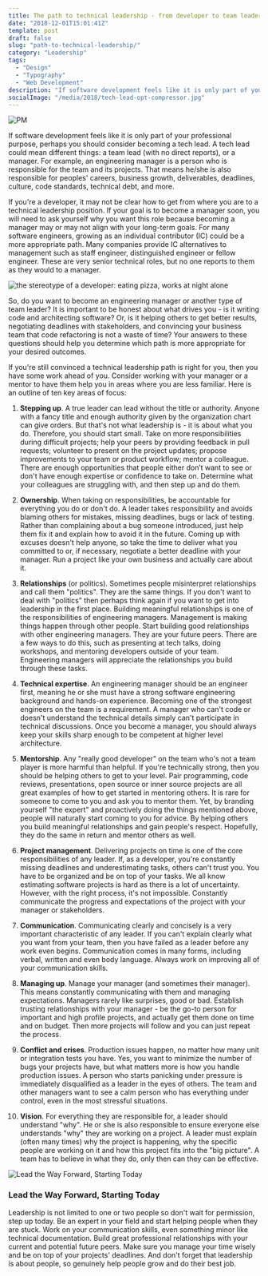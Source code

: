 ```yaml
---
title: The path to technical leadership - from developer to team leader
date: "2018-12-01T15:01:41Z"
template: post
draft: false
slug: "path-to-technical-leadership/"
category: "Leadership"
tags:
  - "Design"
  - "Typography"
  - "Web Development"
description: "If software development feels like it is only part of your professional purpose, perhaps you should consider becoming a tech lead. A tech lead could mean different things: a team lead (with no direct reports), or a manager. For example, an engineering manager is a person who is responsible for the team and its projects. That means he/she is also responsible for peoples' careers, business growth, deliverables, deadlines, culture, code standards, technical debt, and more."
socialImage: "/media/2018/tech-lead-opt-compressor.jpg"
---
```


![PM](/media/2018/tech-lead-opt-compressor.jpg)

If software development feels like it is only part of your professional purpose, perhaps you should consider becoming a tech lead. A tech lead could mean different things: a team lead (with no direct reports), or a manager. For example, an engineering manager is a person who is responsible for the team and its projects. That means he/she is also responsible for peoples' careers, business growth, deliverables, deadlines, culture, code standards, technical debt, and more.

If you're a developer, it may not be clear how to get from where you are to a technical leadership position. If your goal is to become a manager soon, you will need to ask yourself why you want this role because becoming a manager may or may not align with your long-term goals. For many software engineers, growing as an individual contributor (IC) could be a more appropriate path. Many companies provide IC alternatives to management such as staff engineer, distinguished engineer or fellow engineer. These are very senior technical roles, but no one reports to them as they would to a manager.

![the stereotype of a developer: eating pizza, works at night alone](/media/2018/pizza-geek-compressor.jpg)

So, do you want to become an engineering manager or another type of team leader? It is important to be honest about what drives you - is it writing code and architecting software? Or, is it helping others to get better results, negotiating deadlines with stakeholders, and convincing your business team that code refactoring is not a waste of time? Your answers to these questions should help you determine which path is more appropriate for your desired outcomes.

If you're still convinced a technical leadership path is right for you, then you have some work ahead of you. Consider working with your manager or a mentor to have them help you in areas where you are less familiar. Here is an outline of ten key areas of focus:

1. **Stepping up**. A true leader can lead without the title or authority. Anyone with a fancy title and enough authority given by the organization chart can give orders. But that's not what leadership is - it is about what you do. Therefore, you should start small. Take on more responsibilities during difficult projects; help your peers by providing feedback in pull requests; volunteer to present on the project updates; propose improvements to your team or product workflow; mentor a colleague. There are enough opportunities that people either don’t want to see or don't have enough expertise or confidence to take on. Determine what your colleagues are struggling with, and then step up and do them.

2. **Ownership**. When taking on responsibilities, be accountable for everything you do or don't do. A leader takes responsibility and avoids blaming others for mistakes, missing deadlines, bugs or lack of testing. Rather than complaining about a bug someone introduced, just help them fix it and explain how to avoid it in the future. Coming up with excuses doesn't help anyone, so take the time to deliver what you committed to or, if necessary, negotiate a better deadline with your manager. Run a project like your own business and actually care about it.

3. **Relationships** (or politics). Sometimes people misinterpret relationships and call them "politics". They are the same things. If you don't want to deal with "politics" then perhaps think again if you want to get into leadership in the first place. Building meaningful relationships is one of the responsibilities of engineering managers. Management is making things happen through other people. Start building good relationships with other engineering managers. They are your future peers. There are a few ways to do this, such as presenting at tech talks, doing workshops, and mentoring developers outside of your team. Engineering managers will appreciate the relationships you build through these tasks.

4. **Technical expertise**. An engineering manager should be an engineer first, meaning he or she must have a strong software engineering background and hands-on experience. Becoming one of the strongest engineers on the team is a requirement. A manager who can't code or doesn't understand the technical details simply can't participate in technical discussions. Once you become a manager, you should always keep your skills sharp enough to be competent at higher level architecture.

5. **Mentorship**. Any "really good developer" on the team who's not a team player is more harmful than helpful. If you're technically strong, then you should be helping others to get to your level. Pair programming, code reviews, presentations, open source or inner source projects are all great examples of how to get started in mentoring others. It is rare for someone to come to you and ask you to mentor them. Yet, by branding yourself "the expert" and proactively doing the things mentioned above, people will naturally start coming to you for advice. By helping others you build meaningful relationships and gain people's respect. Hopefully, they do the same in return and mentor others as well.

6. **Project management**. Delivering projects on time is one of the core responsibilities of any leader. If, as a developer, you're constantly missing deadlines and underestimating tasks, others can't trust you. You have to be organized and be on top of your tasks. We all know estimating software projects is hard as there is a lot of uncertainty. However, with the right process, it's not impossible. Constantly communicate the progress and expectations of the project with your manager or stakeholders.

7. **Communication**. Communicating clearly and concisely is a very important characteristic of any leader. If you can't explain clearly what you want from your team, then you have failed as a leader before any work even begins. Communication comes in many forms, including verbal, written and even body language. Always work on improving all of your communication skills.

8. **Managing up**. Manage your manager (and sometimes their manager). This means constantly communicating with them and managing expectations. Managers rarely like surprises, good or bad. Establish trusting relationships with your manager - be the go-to person for important and high profile projects, and actually get them done on time and on budget. Then more projects will follow and you can just repeat the process.

9. **Conflict and crises**. Production issues happen, no matter how many unit or integration tests you have. Yes, you want to minimize the number of bugs your projects have, but what matters more is how you handle production issues. A person who starts panicking under pressure is immediately disqualified as a leader in the eyes of others. The team and other managers want to see a calm person who has everything under control, even in the most stressful situations.

10. **Vision**. For everything they are responsible for, a leader should understand "why". He or she is also responsible to ensure everyone else understands "why" they are working on a project. A leader must explain (often many times) why the project is happening, why the specific people are working on it and how this project fits into the "big picture". A team has to believe in what they do, only then can they can be effective.

![Lead the Way Forward, Starting Today](/media/2018/office-compressor.jpg)

### Lead the Way Forward, Starting Today

Leadership is not limited to one or two people so don't wait for permission, step up today. Be an expert in your field and start helping people when they are stuck. Work on your communication skills, even something minor like technical documentation. Build great professional relationships with your current and potential future peers. Make sure you manage your time wisely and be on top of your projects' deadlines. And don't forget that leadership is about people, so genuinely help people grow and do their best job.

